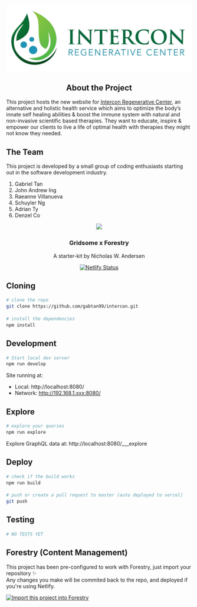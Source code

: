 <img src="/src/assets/img/irc-logo-brand.png">
<h2 text-align="center" align="center">About the Project</h2>
<p align="center">
  <p text-align="center">This project hosts the new website for <a href="https://www.facebook.com/interconregenerative">Intercon Regenerative Center</a>, an alternative and holistic health service which aims to optimize the body’s innate self healing abilities & boost the immune system with natural and non-invasive scientific based therapies. They want to educate, inspire & empower our clients to live a life of optimal health with therapies they might not know they needed.</p>
</p>

## The Team

This project is developed by a small group of coding enthusiasts starting out in the software development industry.

1. Gabriel Tan
2. John Andrew Ing
3. Raeanne Villanueva
4. Schuyler Ng
5. Adrian Ty
6. Denzel Co

<p align="center">
  <img src="https://file-xidfrcjkaq.now.sh/" height="240">
  <h3 align="center">Gridsome x Forestry</h3>
  <p align="center">A starter-kit by Nicholas W. Andersen<p>
</p>

<p align="center">
  <a href="https://app.netlify.com/sites/gridsome-forestry/deploys"><img src="https://api.netlify.com/api/v1/badges/21965bf1-8f46-4201-afe9-98896cba865e/deploy-status" alt="Netlify Status"></a>
</p>

## Cloning

```bash
# clone the repo
git clone https://github.com/gabtan99/intercon.git

# install the dependencies
npm install
```

## Development

```bash
# Start local dev server
npm run develop
```

Site running at:

- Local: http://localhost:8080/
- Network: http://192.168.1.xxx:8080/

## Explore

```bash
# explore your queries
npm run explore
```

Explore GraphQL data at: http://localhost:8080/___explore

## Deploy

```bash
# check if the build works
npm run build

# push or create a pull request to master (auto deployed to vercel)
git push
```

## Testing

```bash
# NO TESTS YET
```

## Forestry (Content Management)

This project has been pre-configured to work with Forestry, just import your repository ✨  
Any changes you make will be commited back to the repo, and deployed if you're using Netlify.

<p>
  <a href="https://app.forestry.io/quick-start?repo=itsnwa/gridsome-forestry-starter&amp;provider=github&amp;engine=vuepress" rel="nofollow"><img src="https://camo.githubusercontent.com/2455e97e4e989374a355fb0bea7ad364f2561c92/68747470733a2f2f6173736574732e666f7265737472792e696f2f696d706f72742d746f2d666f7265737472794b2e737667" alt="Import this project into Forestry" data-canonical-src="https://assets.forestry.io/import-to-forestryK.svg" style="max-width:100%;"></a>
</p>
